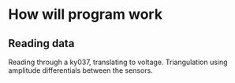 # How will program work

## Reading data
Reading through a ky037, translating to voltage.
Triangulation using amplitude differentials between the sensors. 
